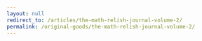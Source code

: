 ```yaml
---
layout: null
redirect_to: /articles/the-math-relish-journal-volume-2/
permalink: /original-goods/the-math-relish-journal-volume-2/
---
```

